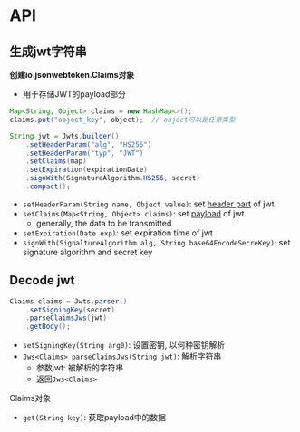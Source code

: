 # API

## 生成jwt字符串

**创建io.jsonwebtoken.Claims对象**

- 用于存储JWT的payload部分

```java
Map<String, Object> claims = new HashMap<>();
claims.put("object_key", object);  // object可以是任意类型
```

```java
String jwt = Jwts.builder()
    .setHeaderParam("alg", "HS256")
    .setHeaderParam("typ", "JWT")
    .setClaims(map)
    .setExpiration(expirationDate)
    .signWith(SignatureAlgorithm.HS256, secret)
    .compact();
```

- `setHeaderParam(String name, Object value)`: set [header part](web-dev-token-jwt.md#header) of jwt
- `setClaims(Map<String, Object> claims)`: set [payload](web-dev-token-jwt.md#payload) of jwt
  - generally, the data to be transmitted
- `setExpiration(Date exp)`: set expiration time of jwt
- `signWith(SignaltureAlgorithm alg, String base64EncodeSecreKey)`: set signature algorithm and secret key

## Decode jwt

```java
Claims claims = Jwts.parser()
    .setSigningKey(secret)
    .parseClaimsJws(jwt)
    .getBody();
```

- `setSigningKey(String arg0)`: 设置密钥, 以何种密钥解析
- `Jws<Claims> parseClaimsJws(String jwt)`: 解析字符串
  - 参数jwt: 被解析的字符串
  - 返回`Jws<Claims>`

Claims对象

- `get(String key)`: 获取payload中的数据

